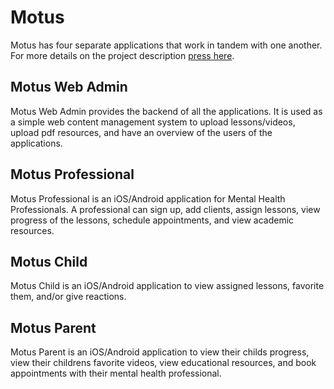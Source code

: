 # Motus

Motus has four separate applications that work in tandem with one another. For more details on the project description [press here](https://github.com/cmput401-fall2018/motus/wiki/Requirements-Document). 

## Motus Web Admin
Motus Web Admin provides the backend of all the applications. It is used as a simple web content management system to upload lessons/videos, upload pdf resources, and have an overview of the users of the applications. 


## Motus Professional
Motus Professional is an iOS/Android application for Mental Health Professionals. A professional can sign up, add clients, assign lessons, view progress of the lessons, schedule appointments, and view academic resources.


## Motus Child
Motus Child is an iOS/Android application to view assigned lessons, favorite them, and/or give reactions.


## Motus Parent
Motus Parent is an iOS/Android application to view their childs progress, view their childrens favorite videos, view educational resources, and book appointments with their mental health professional. 

